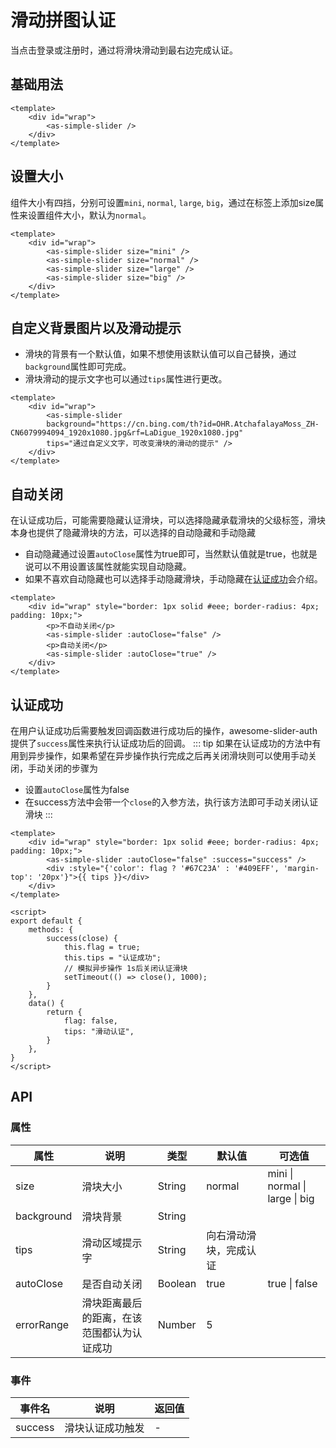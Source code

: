 # 滑动拼图认证
当点击登录或注册时，通过将滑块滑动到最右边完成认证。
## 基础用法
<CodeRun auto editable>

```vue
<template>
    <div id="wrap">
        <as-simple-slider />
    </div>
</template>
```

</CodeRun>

## 设置大小
组件大小有四挡，分别可设置`mini`, `normal`, `large`, `big`，通过在标签上添加size属性来设置组件大小，默认为`normal`。

<CodeRun auto editable="true">

```vue
<template>
    <div id="wrap">
        <as-simple-slider size="mini" />
        <as-simple-slider size="normal" />
        <as-simple-slider size="large" />
        <as-simple-slider size="big" />
    </div>
</template>
```

</CodeRun>

## 自定义背景图片以及滑动提示
- 滑块的背景有一个默认值，如果不想使用该默认值可以自己替换，通过`background`属性即可完成。
- 滑块滑动的提示文字也可以通过`tips`属性进行更改。

<CodeRun auto editable="true">

```vue
<template>
    <div id="wrap">
        <as-simple-slider 
        background="https://cn.bing.com/th?id=OHR.AtchafalayaMoss_ZH-CN6079994094_1920x1080.jpg&rf=LaDigue_1920x1080.jpg" 
        tips="通过自定义文字，可改变滑块的滑动的提示" />
    </div>
</template>
```

</CodeRun>

## 自动关闭
在认证成功后，可能需要隐藏认证滑块，可以选择隐藏承载滑块的父级标签，滑块本身也提供了隐藏滑块的方法，可以选择的自动隐藏和手动隐藏
- 自动隐藏通过设置`autoClose`属性为true即可，当然默认值就是true，也就是说可以不用设置该属性就能实现自动隐藏。
- 如果不喜欢自动隐藏也可以选择手动隐藏滑块，手动隐藏在[认证成功](/awesome-slider-auth-doc/document/slider/simple_slider/#%E8%AE%A4%E8%AF%81%E6%88%90%E5%8A%9F)会介绍。

<CodeRun auto editable="true">

```vue
<template>
    <div id="wrap" style="border: 1px solid #eee; border-radius: 4px; padding: 10px;">
        <p>不自动关闭</p>
        <as-simple-slider :autoClose="false" />
        <p>自动关闭</p>
        <as-simple-slider :autoClose="true" />
    </div>
</template>
```

</CodeRun>

## 认证成功
在用户认证成功后需要触发回调函数进行成功后的操作，awesome-slider-auth提供了`success`属性来执行认证成功后的回调。
::: tip
如果在认证成功的方法中有用到异步操作，如果希望在异步操作执行完成之后再关闭滑块则可以使用手动关闭，手动关闭的步骤为
- 设置`autoClose`属性为false
- 在success方法中会带一个`close`的入参方法，执行该方法即可手动关闭认证滑块
:::

<CodeRun auto editable="true">

```vue
<template>
    <div id="wrap" style="border: 1px solid #eee; border-radius: 4px; padding: 10px;">
        <as-simple-slider :autoClose="false" :success="success" />
        <div :style="{'color': flag ? '#67C23A' : '#409EFF', 'margin-top': '20px'}">{{ tips }}</div>
    </div>
</template>

<script>
export default {
    methods: {
        success(close) {
            this.flag = true;
            this.tips = "认证成功";
            // 模拟异步操作 1s后关闭认证滑块
            setTimeout(() => close(), 1000);
        }
    },
    data() {
        return {
            flag: false,
            tips: "滑动认证",
        }
    },
}
</script>
```

</CodeRun>

## API
### 属性
| 属性          | 说明         | 类型    | 默认值 | 可选值 |
| ------------- | ------------ | ------- | ------ | ------ |
| size         | 滑块大小  | String  | normal  | mini \| normal \| large \| big |
| background   | 滑块背景  | String  |   | |
| tips          | 滑动区域提示字| String  | 向右滑动滑块，完成认证      | |
| autoClose    | 是否自动关闭 | Boolean | true | true \| false |
| errorRange  | 滑块距离最后的距离，在该范围都认为认证成功 | Number | 5 | |

### 事件
| 事件名  | 说明             | 返回值 |
| ------- | ---------------- | ------ |
| success | 滑块认证成功触发 | - |
